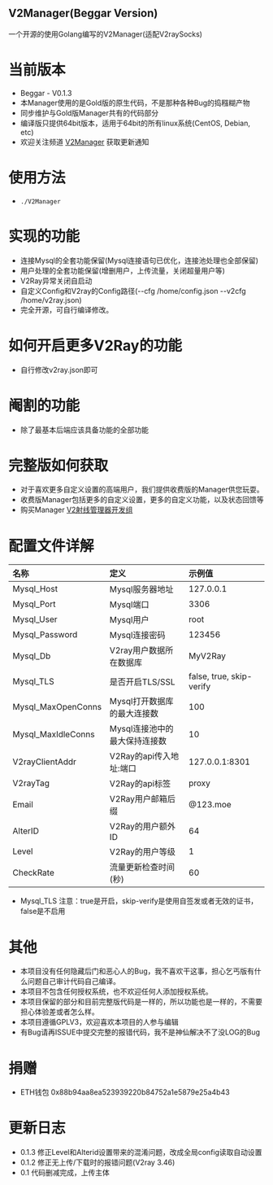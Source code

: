 ## V2Manager(Beggar Version)
一个开源的使用Golang编写的V2Manager(适配V2raySocks)

# 当前版本
* Beggar - V0.1.3
* 本Manager使用的是Gold版的原生代码，不是那种各种Bug的捣糨糊产物
* 同步维护与Gold版Manager共有的代码部分
* 编译版只提供64bit版本，适用于64bit的所有linux系统(CentOS, Debian, etc)
* 欢迎关注频道 [V2Manager](https://t.me/V2Manager) 获取更新通知

# 使用方法
* ```./V2Manager```

# 实现的功能
* 连接Mysql的全套功能保留(Mysql连接语句已优化，连接池处理也全部保留)
* 用户处理的全套功能保留(增删用户，上传流量，关闭超量用户等)
* V2Ray异常关闭自启动
* 自定义Config和V2ray的Config路径(--cfg /home/config.json --v2cfg /home/v2ray.json)
* 完全开源，可自行编译修改。

# 如何开启更多V2Ray的功能
* 自行修改v2ray.json即可

# 阉割的功能
* 除了最基本后端应该具备功能的全部功能

# 完整版如何获取
* 对于喜欢更多自定义设置的高端用户，我们提供收费版的Manager供您玩耍。
* 收费版Manager包括更多的自定义设置，更多的自定义功能，以及状态回馈等
* 购买Manager [V2射线管理器开发组](https://t.me/V2rayIsNotGreat)

# 配置文件详解
名称 | 定义 | 示例值
:- | :- | :-
Mysql_Host | Mysql服务器地址 | 127.0.0.1
Mysql_Port | Mysql端口 | 3306
Mysql_User | Mysql用户 | root
Mysql_Password | Mysql连接密码 | 123456
Mysql_Db | V2ray用户数据所在数据库 | MyV2Ray
Mysql_TLS | 是否开启TLS/SSL | false, true, skip-verify
Mysql_MaxOpenConns | Mysql打开数据库的最大连接数 | 100
Mysql_MaxIdleConns | Mysql连接池中的最大保持连接数 | 10
V2rayClientAddr | V2Ray的api传入地址:端口 | 127.0.0.1:8301
V2rayTag | V2Ray的api标签 | proxy
Email | V2Ray用户邮箱后缀 | @123.moe
AlterID | V2Ray的用户额外ID | 64
Level | V2Ray的用户等级 | 1
CheckRate | 流量更新检查时间(秒) | 60

* Mysql_TLS 注意：true是开启，skip-verify是使用自签发或者无效的证书，false是不启用

# 其他
* 本项目没有任何隐藏后门和恶心人的Bug，我不喜欢干这事，担心乞丐版有什么问题自己审计代码自己编译。
* 本项目不包含任何授权系统，也不欢迎任何人添加授权系统。
* 本项目保留的部分和目前完整版代码是一样的，所以功能也是一样的，不需要担心体验差或者怎么样。
* 本项目遵循GPLV3，欢迎喜欢本项目的人参与编辑
* 有Bug请再ISSUE中提交完整的报错代码，我不是神仙解决不了没LOG的Bug

# 捐赠
* ETH钱包 0x88b94aa8ea523939220b84752a1e5879e25a4b43


# 更新日志
* 0.1.3 修正Level和Alterid设置带来的混淆问题，改成全局config读取自动设置
* 0.1.2 修正无上传/下载时的报错问题(V2ray 3.46)
* 0.1 代码删减完成，上传主体
